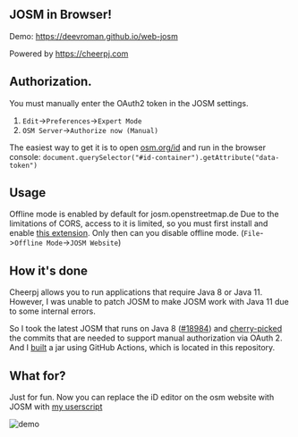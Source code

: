 ## JOSM in Browser!

Demo: https://deevroman.github.io/web-josm

Powered by https://cheerpj.com

## Authorization.

You must manually enter the OAuth2 token in the JOSM settings.
1. `Edit`->`Preferences`->`Expert Mode`
2. `OSM Server`->`Authorize now (Manual)`

The easiest way to get it is to open [osm.org/id](https://osm.org/id) and run in the browser console: `document.querySelector("#id-container").getAttribute("data-token")`

## Usage

Offline mode is enabled by default for josm.openstreetmap.de Due to the limitations of CORS, access to it is limited, so you must first install and enable [this extension](https://webextension.org/listing/access-control.html). Only then can you disable offline mode. (`File`->`Offline Mode`->`JOSM Website`)

## How it's done

Cheerpj allows you to run applications that require Java 8 or Java 11. However, I was unable to patch JOSM to make JOSM work with Java 11 due to some internal errors.

So I took the latest JOSM that runs on Java 8 ([#18984](https://josm.openstreetmap.de/log/josm?action=stop_on_copy&mode=stop_on_copy&rev=&stop_rev=18984&limit=700&verbose=on)) and [cherry-picked](https://github.com/deevroman/josm/commits/master/) the commits that are needed to support manual authorization via OAuth 2. And I [built](https://github.com/deevroman/josm/releases/tag/19367) a jar using GitHub Actions, which is located in this repository.

## What for?

Just for fun. Now you can replace the iD editor on the osm website with JOSM with [my userscript](https://github.com/deevroman/better-osm-org/)

![demo](demo.webp)
